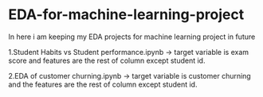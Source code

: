 # EDA-for-machine-learning-project
In here i am keeping my EDA projects for machine learning project in future

1.Student Habits vs Student performance.ipynb -> target variable is exam score and features are the rest of column except student id.

2.EDA of customer churning.ipynb -> target variable is customer churning and the features are the rest of column except student id. 
